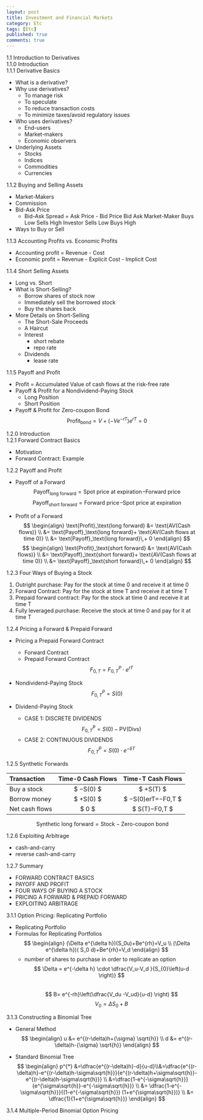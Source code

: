 ```yaml
---
layout: post
title: Investment and Financial Markets
category: Etc
tags: [Etc]
published: true
comments: true
---
```


1.1 Introduction to Derivatives  
1.1.0 Introduction  
1.1.1 Derivative Basics   
 - What is a derivative?
 - Why use derivatives?
   - To manage risk
   - To speculate
   - To reduce transaction costs
   - To minimize taxes/avoid regulatory issues
 - Who uses derivatives?
   - End-users
   - Market-makers
   - Economic observers
 - Underlying Assets
   - Stocks
   - Indices
   - Commodities
   - Currencies

1.1.2 Buying and Selling Assets  
 - Market-Makers
 - Commission
 - Bid-Ask Price
   - Bid-Ask Spread = Ask Price - Bid Price
 	                Bid	        Ask
        Market-Maker	Buys Low	Sells High
        Investor	Sells Low	Buys High
 - Ways to Buy or Sell

1.1.3 Accounting Profits vs. Economic Profits  
 - Accounting profit = Revenue - Cost
 - Economic profit = Revenue - Explicit Cost - Implicit Cost

1.1.4 Short Selling Assets    
 - Long vs. Short
 - What is Short-Selling?
   - Borrow shares of stock now
   - Immediately sell the borrowed stock
   - Buy the shares back
 - More Details on Short-Selling
   - The Short-Sale Proceeds
   - A Haircut
   - Interest
     - short rebate
     - repo rate
   - Dividends
     - lease rate

1.1.5 Payoff and Profit  
 - Profit  = Accumulated Value of cash flows at the risk-free rate
 - Payoff & Profit for a Nondividend-Paying Stock
   - Long Position
   - Short Position
 - Payoff & Profit for Zero-coupon Bond  
   $$ \text{Profit}_\text{bond}=V+\left(-Ve^{-rT}\right)e^{rT}=0 $$
   
1.2.0 Introduction  
1.2.1 Forward Contract Basics  
 - Motivation
 - Forward Contract: Example

1.2.2 Payoff and Profit  
 - Payoff of a Forward  
 $$ \text{Payoff}_\text{long forward} = \text{Spot price at expiration}\,– \text{Forward price} $$
 $$ \text{Payoff}_\text{short forward} = \text{Forward price}\,– \text{Spot price at expiration} $$

 - Profit of a Forward
 $$ 
 \begin{align} \text{Profit}_\text{long forward} 
 &= \text{AV(Cash flows)} \\
 &= \text{Payoff}_\text{long forward}+ \text{AV(Cash flows at time 0)} \\ 
 &= \text{Payoff}_\text{long forward}\,+ 0
 \end{align}
 $$
 $$
 \begin{align} \text{Profit}_\text{short forward} 
 &= \text{AV(Cash flows)} \\ 
 &= \text{Payoff}_\text{short forward}+ \text{AV(Cash flows at time 0)} \\
 &= \text{Payoff}_\text{short forward}\,+ 0  
 \end{align}
 $$

1.2.3 Four Ways of Buying a Stock  
 1. Outright purchase: Pay for the stock at time 0 and receive it at time 0
 2. Forward Contract: Pay for the stock at time T and receive it at time T
 3. Prepaid forward contract: Pay for the stock at time 0 and receive it at time T
 4. Fully leveraged purchase: Receive the stock at time 0 and pay for it at time T

1.2.4 Pricing a Forward & Prepaid Forward
 - Pricing a Prepaid Forward Contract
   - Forward Contract
   - Prepaid Forward Contract  
 $$ F_{0,T}=F_{0,T}^{P}\cdot e^{rT} $$

 - Nondividend-Paying Stock  
 $$ F_{0,T}^{P}= S(0) $$

 - Dividend-Paying Stock
   - CASE 1: DISCRETE DIVIDENDS  
   $$ F_{0,T}^{P}=S(0)-\text{PV(Divs)} $$
   - CASE 2: CONTINUOUS DIVIDENDS  
   $$ F_{0,T}^{P}= S(0)\cdot e^{-\delta T} $$

1.2.5 Synthetic Forwards  

|Transaction    |Time-0 Cash Flows|Time-T Cash Flows  |
|:--------------|:---------------:|:-----------------:|
|Buy a stock	|$ −S(0) $        | $ +S(T)          $|
|Borrow money	|$ +S(0) $        | $ −S(0)erT=−F0,T $|
|Net cash flows	|$ 0     $        | $ S(T)−F0,T      $|

$$ \text{Synthetic long forward} = \text{Stock} - \text{Zero-coupon bond} $$

1.2.6 Exploiting Arbitrage    
 - cash-and-carry
 - reverse cash-and-carry

1.2.7 Summary  
 - FORWARD CONTRACT BASICS
 - PAYOFF AND PROFIT
 - FOUR WAYS OF BUYING A STOCK
 - PRICING A FORWARD & PREPAID FORWARD
 - EXPLOITING ARBITRAGE


3.1.1 Option Pricing: Replicating Portfolio  
 - Replicating Portfolio
 - Formulas for Replicating Portfolios  
 $$ 
 \begin{align}
 (\Delta  e^{\delta h})(S_0u)+Be^{rh}=V_u \\ 
 (\Delta  e^{\delta h})( S_0 d)+Be^{rh}=V_d 
 \end{align}
 $$
   - number of shares to purchase in order to replicate an option  
   $$ \Delta = e^{-\delta h} \cdot \dfrac{V_u-V_d }{S_{0}\left(u-d \right)} $$  
   $$ B= e^{-rh}\left(\dfrac{V_du -V_ud}{u-d} \right) $$
   $$ V_0=\Delta S_0 + B $$
    

3.1.3 Constructing a Binomial Tree
 - General Method   
   $$ \begin{align} 
   u &=  e^{(r-\delta)h+{\sigma} \sqrt{h}} \\ 
   d &=  e^{(r-\delta)h-{\sigma} \sqrt{h}}    
   \end{align} $$
   
 - Standard Binomial Tree  
   $$ \begin{align} p^{*} &=\dfrac{e^{(r-\delta)h}-d}{u-d}\\&=\dfrac{e^{(r-\delta)h}-e^{(r-\delta)h-\sigma\sqrt{h}}}{e^{(r-\delta)h+\sigma\sqrt{h}}-e^{(r-\delta)h-\sigma\sqrt{h}}} \\ &=\dfrac{1-e^{-\sigma\sqrt{h}}}{e^{\sigma\sqrt{h}}-e^{-\sigma\sqrt{h}}} \\ &= \dfrac{1-e^{-\sigma\sqrt{h}}}{(1-e^{-\sigma\sqrt{h}}) (1+e^{\sigma\sqrt{h}})} \\ &= \dfrac{1}{1+e^{\sigma\sqrt{h}}} \end{align} $$

3.1.4 Multiple-Period Binomial Option Pricing  
